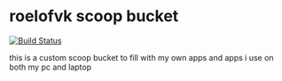 # roelofvk scoop bucket

[![Build Status](https://dev.azure.com/roelofvkr/scoop-bucket/_apis/build/status/roelofvkr.scoop-bucket?branchName=master)](https://dev.azure.com/roelofvkr/scoop-bucket/_build/latest?definitionId=3&branchName=master)

this is a custom scoop bucket to fill with my own apps and apps i use on both my pc and laptop
